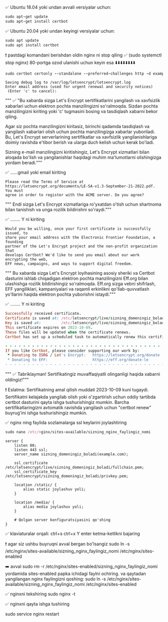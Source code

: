 ✅ Ubuntu 18.04 yoki undan avvali versiyalar uchun:
```rb
sudo apt-get update
sudo apt-get install certbot
```


✅ Ubuntu 20.04 yoki undan keyingi versiyalar uchun:
```rb
sudo apt update
sudo apt install certbot
```

❗️ pastdagi komandani berishdan oldin nginx ni stop qiling ✅ (sudo systemctl stop nginx) 80-portga ozod ulanishi uchun keyin esa
⬇️⬇️⬇️⬇️⬇️⬇️⬇️⬇️
```rb
sudo certbot certonly --standalone --preferred-challenges http -d example.com   # example.com sizning domeningiz(domen.uz)
```

```
Saving debug log to /var/log/letsencrypt/letsencrypt.log
Enter email address (used for urgent renewal and security notices)
 (Enter 'c' to cancel): 
```

"""
✅ "Bu xabarda sizga Let's Encrypt sertifikatlarini yangilash va xavfsizlik xabarlari uchun elektron pochta manzilingizni so'ralmoqda. Sizdan pochta manzilingizni kiriting yoki 'c' tugmasini bosing va tasdiqlash xabarni bekor qiling.

Agar siz pochta manzilingizni kiritasiz, birinchi qadamda tasdiqlash va yangilash xabarlari olish uchun pochta manzilingizga xabarlar yuboriladi. Bu, Let's Encrypt serverlarining sertifikatlar va xavfsizlik yangilanishlariga doimiy ravishda e'tibor berish va ularga duch kelish uchun kerak bo'ladi.


Sizning e-mail manzilingizni kiritishingiz, Let's Encrypt xizmatlari bilan aloqada bo'lish va yangilanishlar haqidagi muhim ma'lumotlarni olishingizga yordam beradi."""

✅ ......gmail yoki email kiriting




```
Please read the Terms of Service at
https://letsencrypt.org/documents/LE-SA-v1.3-September-21-2022.pdf. You must
agree in order to register with the ACME server. Do you agree?
```

"""
Endi sizga Let's Encrypt xizmatlariga ro'yxatdan o'tish uchun shartnoma bilan tanishish va unga rozilik bildirishni so'raydi."""

✅ ........ Y ni kiriting



```
Would you be willing, once your first certificate is successfully issued, to
share your email address with the Electronic Frontier Foundation, a founding
partner of the Let's Encrypt project and the non-profit organization that
develops Certbot? We'd like to send you email about our work encrypting the web,
EFF news, campaigns, and ways to support digital freedom.
```

"""
Bu xabarda sizga Let's Encrypt loyihasining asosiy sheriki va Certbot dasturini ishlab chiqadigan elektron pochta manzilingizni Eff.org bilan ulashishga rozilik bildirishingiz so'ralmoqda. Eff.org sizga vebni shifrlash, EFF yangiliklari, kampaniyalari va raqamli erkinlikni qo'llab-quvvatlash yo'llarini haqida elektron pochta yuborishni istaydi."""

✅ ........ Y ni kiriting


```rb
Successfully received certificate.
Certificate is saved at: /etc/letsencrypt/live/sizning_domeningiz_boladi/fullchain.pem
Key is saved at:         /etc/letsencrypt/live/sizning_domeningiz_boladi/privkey.pem
This certificate expires on 2023-10-09.
These files will be updated when the certificate renews.
Certbot has set up a scheduled task to automatically renew this certificate in the background.

- - - - - - - - - - - - - - - - - - - - - - - - - - - - - - - - - - - - - - - -
If you like Certbot, please consider supporting our work by:
 * Donating to ISRG / Let's Encrypt:   https://letsencrypt.org/donate
 * Donating to EFF:                    https://eff.org/donate-le
- - - - - - - - - - - - - - - - - - - - - - - - - - - - - - - - - - - - - - - -
```
"""
✅ Tabriklayman! Sertifikatingiz muvaffaqiyatli olinganligi haqida xabarni oldingiz!"""

❗️ Eslatma: Sertifikatning amal qilish muddati 2023-10-09 kuni tugaydi. Sertifikatni kelajakda yangilab olish yoki o'zgartirish uchun oddiy tartibda certbot dasturini qayta ishga tushurishingiz mumkin. Barcha sertifikatlaringizni avtomatik ravishda yangilash uchun "certbot renew" buyrug'ini ishga tushurishingiz mumkin.


✅ nginx ning faylida sozlamalarga ssl keylarini joylashtiring
```rb
sudo nano /etc/nginx/sites-available/sizning_nginx_faylingiz_nomi
```

```
server {
    listen 80;
    listen 443 ssl;
    server_name sizning_domeningiz_boladi(example.com);
    
    ssl_certificate /etc/letsencrypt/live/sizning_domeningiz_boladi/fullchain.pem;
    ssl_certificate_key /etc/letsencrypt/sizning_domeningiz_boladi/privkey.pem;
    
    location /static/ {
        alias static joylashuv yoli;
    }
    
    location /media/ {
        alias media joylashuv yoli;
    }
    
    # Qolgan server konfiguratsiyasini qo'shing
}
```

✅ klaviaturalar orqali:
	ctrl+s 
	ctrl+x 
	Y
	enter ketma-ketlikni bajaring 


❗️ agar siz ushbu buyruqni avval bergan bo'lsangiz
sudo ln -s /etc/nginx/sites-available/sizning_nginx_faylingiz_nomi /etc/nginx/sites-enabled


➡️ avval 
sudo rm -r /etc/nginx/sites-enabled/sizning_nginx_faylingiz_nomi
yordamida sites-enabled papka ichidagi faylni ochiring.
va qaytadan yangilangan nginx faylingizni qoshing: 
	sudo ln -s /etc/nginx/sites-available/sizning_nginx_faylingiz_nomi /etc/nginx/sites-enabled


✅ nginxni tekshiring
sudo nginx -t


✅ nginxni qayta ishga tushiring

sudo service nginx restart












